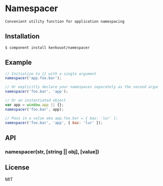 # Namespacer

    Convenient utility function for application namespacing

## Installation

    $ component install kenkouot/namespacer

## Example

```js
// Initialize to {} with a single argument
namespacer('app.foo.bar');

// Or explicitly declare your namespaces separately as the second argument
namespacer('foo.bar', 'app');

// Or an instantiated object
var app = window.app || {};
namespacer('foo.bar', app);

// Pass in a value aka app.foo.bar = { baz: 'lur' };
namespacer('foo.bar', 'app', { baz: 'lur' });
```

## API

### namespacer(str, [string || obj], [value])

## License

  MIT
